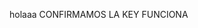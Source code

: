 <!-- CREO UN MAIN MD PARA PROBAR SI SE EDITA EN LA NUVE,
Y VER SI CONSIGO, Q CON LOS DIRECTORIOS Q CREE AL PRINCIPIO (ADRI)
PODER MODIFICARLO Y QUE ME SUCEDE AL TENER INCOMPATIBILIDADES -->
holaaa
CONFIRMAMOS LA KEY FUNCIONA
